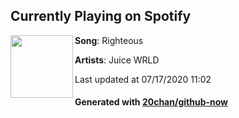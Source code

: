 ## Currently Playing on Spotify

[<img align="left" width="100" src="https://i.scdn.co/image/ab67616d00001e02f09d6c6466f2c3cbc4271b28">](https://open.spotify.com/album/1R6vbGGXSEZZmTGn7ewwRL)

**Song**: Righteous

**Artists**: Juice WRLD

Last updated at 07/17/2020 11:02

#### Generated with [20chan/github-now](https://github.com/20chan/github-now)